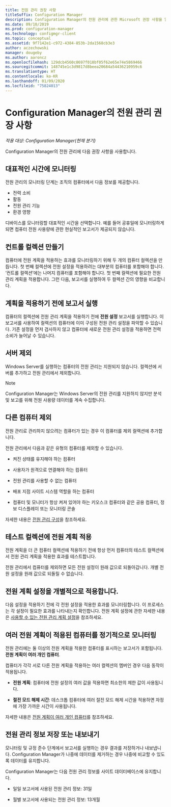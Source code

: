 ```yaml
---
title: 전원 관리 권장 사항
titleSuffix: Configuration Manager
description: Configuration Manager의 전원 관리에 관한 Microsoft 권장 사항을 알아봅니다.
ms.date: 09/10/2019
ms.prod: configuration-manager
ms.technology: configmgr-client
ms.topic: conceptual
ms.assetid: 9f7142e1-c972-4384-853b-2da1568cb3e3
author: aczechowski
manager: dougeby
ms.author: aaroncz
ms.openlocfilehash: 129dcb4560c8697f018bf05f62e65e74e5869466
ms.sourcegitcommit: 148745e1c3d9817d8beea20684a54436210959c6
ms.translationtype: HT
ms.contentlocale: ko-KR
ms.lasthandoff: 01/09/2020
ms.locfileid: "75824013"
---
```

# <a name="recommendations-for-power-management-in-configuration-manager"></a>Configuration Manager의 전원 관리 권장 사항

*적용 대상: Configuration Manager(현재 분기)*

Configuration Manager의 전원 관리에 다음 권장 사항을 사용합니다.  

## <a name="monitor-at-a-representative-time"></a>대표적인 시간에 모니터링

전원 관리의 모니터링 단계는 조직의 컴퓨터에서 다음 정보를 제공합니다.

- 전력 소비
- 활동
- 전원 관리 기능
- 환경 영향

디바이스를 모니터링할 대표적인 시간을 선택합니다. 예를 들어 공휴일에 모니터링하게 되면 컴퓨터 전원 사용량에 관한 현실적인 보고서가 제공되지 않습니다.

## <a name="create-a-control-collection"></a>컨트롤 컬렉션 만들기

컴퓨터에 전원 계획을 적용하는 효과를 모니터링하기 위해 두 개의 컴퓨터 컬렉션을 만듭니다. 첫 번째 컬렉션에 전원 설정을 적용하려는 대부분의 컴퓨터를 포함해야 합니다. ‘컨트롤 컬렉션’에는 나머지 컴퓨터를 포함해야 합니다.  첫 번째 컬렉션에 필요한 전원 관리 계획을 적용합니다. 그런 다음, 보고서를 실행하여 두 컬렉션 간의 영향을 비교합니다.  

## <a name="run-reports-before-you-apply-a-plan"></a>계획을 적용하기 전에 보고서 실행

컴퓨터의 컬렉션에 전원 관리 계획을 적용하기 전에 **전원 설정** 보고서를 실행합니다. 이 보고서를 사용하여 컬렉션의 컴퓨터에 이미 구성된 전원 관리 설정을 파악할 수 있습니다. 기존 설정을 먼저 검사하지 않고 컴퓨터에 새로운 전원 관리 설정을 적용하면 전력 소비가 늘어날 수 있습니다.  

## <a name="exclude-servers"></a>서버 제외

Windows Server를 실행하는 컴퓨터의 전원 관리는 지원되지 않습니다. 컬렉션에 서버를 추가하고 전원 관리에서 제외합니다.  

> [!NOTE]
> Configuration Manager는 Windows Server의 전원 관리를 지원하지 않지만 분석 및 보고를 위해 전원 사용량 데이터를 계속 수집합니다.

## <a name="exclude-other-computers"></a>다른 컴퓨터 제외

전원 관리로 관리하지 않으려는 컴퓨터가 있는 경우 이 컴퓨터를 제외 컬렉션에 추가합니다.  

전원 관리에서 다음과 같은 유형의 컴퓨터를 제외할 수 있습니다.

- 켜진 상태를 유지해야 하는 컴퓨터  

- 사용자가 원격으로 연결해야 하는 컴퓨터  

- 전원 관리를 사용할 수 없는 컴퓨터  

- 배포 지점 사이트 시스템 역할을 하는 컴퓨터  

- 컴퓨터 및 모니터가 항상 켜져 있어야 하는 키오스크 컴퓨터와 같은 공용 컴퓨터, 정보 디스플레이 또는 모니터링 콘솔  

자세한 내용은 [전원 관리 구성](/sccm/core/clients/manage/power/configuring-power-management)을 참조하세요.  

## <a name="apply-power-plans-to-a-test-collection"></a>테스트 컬렉션에 전원 계획 적용

전원 계획을 더 큰 컴퓨터 컬렉션에 적용하기 전에 항상 먼저 컴퓨터의 테스트 컬렉션에서 전원 관리 계획을 적용한 효과를 테스트합니다.  

전원 관리에서 컴퓨터를 제외하면 모든 전원 설정이 원래 값으로 되돌아갑니다. 개별 전원 설정을 원래 값으로 되돌릴 수 없습니다.  

## <a name="apply-power-plan-settings-individually"></a>전원 계획 설정을 개별적으로 적용합니다.

다음 설정을 적용하기 전에 각 전원 설정을 적용한 효과를 모니터링합니다. 이 프로세스는 각 설정이 필요한 효과를 나타내는지 확인합니다. 전원 계획 설정에 관한 자세한 내용은 [사용할 수 있는 전원 관리 계획 설정](/sccm/core/clients/manage/power/create-and-apply-power-plans#BKMK_Plans)을 참조하세요.  

## <a name="regularly-monitor-computers-for-multiple-power-plans"></a>여러 전원 계획이 적용된 컴퓨터를 정기적으로 모니터링

전원 관리에는 둘 이상의 전원 계획을 적용한 컴퓨터를 표시하는 보고서가 포함됩니다. **전원 계획이 여러 개인 컴퓨터**.

컴퓨터가 각각 서로 다른 전원 계획을 적용하는 여러 컬렉션의 멤버인 경우 다음 동작이 적용됩니다.  

- **전원 계획**: 컴퓨터에 전원 설정의 여러 값을 적용하면 최소한의 제한 값이 사용됩니다.  

- **절전 모드 해제 시간**: 데스크톱 컴퓨터에 여러 절전 모드 해제 시간을 적용하면 자정에 가장 가까운 시간이 사용됩니다.  

자세한 내용은 [전원 계획이 여러 개인 컴퓨터](/sccm/core/clients/manage/power/monitor-and-plan-for-power-management#BKMK_Multiple)를 참조하세요.  

## <a name="save-or-export-power-management-information"></a>전원 관리 정보 저장 또는 내보내기

모니터링 및 규정 준수 단계에서 보고서를 실행하는 경우 결과를 저장하거나 내보냅니다. Configuration Manager가 나중에 데이터를 제거하는 경우 나중에 비교할 수 있도록 데이터를 유지합니다.  

Configuration Manager는 다음 전원 관리 정보를 사이트 데이터베이스에 유지합니다.

- 일일 보고서에 사용된 전원 관리 정보: 31일

- 월별 보고서에 사용되는 전원 관리 정보: 13개월
